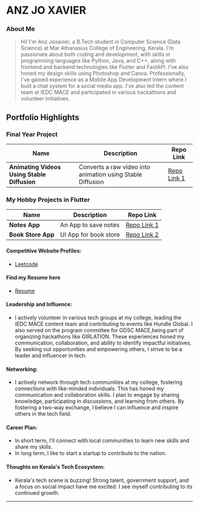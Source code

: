 # ANZ JO XAVIER

### About Me

> Hi! I'm Anz Joxavier, a B.Tech student in Computer Science (Data Science) at Mar Athanasius College of Engineering, Kerala. I'm passionate about both coding and development, with skills in programming languages like Python, Java, and C++, along with frontend and backend technologies like Flutter and FastAPI. I've also honed my design skills using Photoshop and Canva. Professionally, I've gained experience as a Mobile App Development Intern where I built a chat system for a social media app. I've also led the content team at IEDC MACE and participated in various hackathons and volunteer initiatives.

## Portfolio Highlights

### Final Year Project

| Name                | Description                                                               | Repo Link                                                 | 
|---------------------|---------------------------------------------------------------------------|-----------------------------------------------------------|
| **Animating Videos Using Stable Diffusion** | Converts a raw video into animation using Stable Diffusion | [Repo Link 1](https://github.com/anzjoxavier/Animating-Video-Using-StableDiffusion) |

### My Hobby Projects in Flutter

| Name                | Description                                                               | Repo Link                                                 | 
|---------------------|---------------------------------------------------------------------------|-----------------------------------------------------------|
| **Notes App**       | An App to save notes                                                      | [Repo Link 1](https://github.com/anzjoxavier/NotesApp)    | 
| **Book Store App**  | UI App for book store                                                     | [Repo Link 2](https://github.com/anzjoxavier/BooksApp)    |

#### Competitive Website Profiles:

- [Leetcode](https://leetcode.com/anzjoxavier2002/)

#### Find my Resume here

- [Resume](https://drive.google.com/file/d/12pJYj_l_HSAbY7EqfK9RDEzjx_7P3LRy/view?usp=sharing)

#### Leadership and Influence:

- I actively volunteer in various tech groups at my college, leading the IEDC MACE content team and contributing to events like Hundle Global. I also served on the program committee for GDSC MACE,being part of organizing hackathons like GIRLATION. These experiences honed my communication, collaboration, and ability to identify impactful initiatives. By seeking out opportunities and empowering others, I strive to be a leader and influencer in tech.

#### Networking:

- I actively network through tech communities at my college, fostering connections with like-minded individuals. This has honed my communication and collaboration skills. I plan to engage by sharing knowledge, participating in discussions, and learning from others. By fostering a two-way exchange, I believe I can influence and inspire others in the tech field. 

#### Career Plan:

- In short term, I'll connect with local communities to learn new skills and share my skills.
- In long term, I like to start a startup to contribute to the nation. 

#### Thoughts on Kerala's Tech Ecosystem:

- Kerala's tech scene is buzzing! Strong talent, government support, and a focus on social impact have me excited. I see myself contributing to its continued growth. 



---
